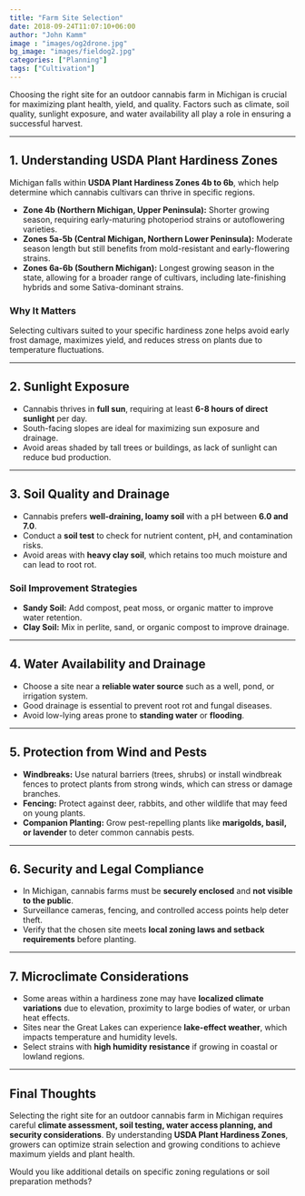 ```yaml
---
title: "Farm Site Selection"
date: 2018-09-24T11:07:10+06:00
author: "John Kamm"
image : "images/og2drone.jpg"
bg_image: "images/fieldog2.jpg"
categories: ["Planning"]
tags: ["Cultivation"]
---
```


Choosing the right site for an outdoor cannabis farm in Michigan is crucial for maximizing plant health, yield, and quality. Factors such as climate, soil quality, sunlight exposure, and water availability all play a role in ensuring a successful harvest.  

---

## 1. Understanding USDA Plant Hardiness Zones  
Michigan falls within **USDA Plant Hardiness Zones 4b to 6b**, which help determine which cannabis cultivars can thrive in specific regions.  

- **Zone 4b (Northern Michigan, Upper Peninsula):** Shorter growing season, requiring early-maturing photoperiod strains or autoflowering varieties.  
- **Zones 5a-5b (Central Michigan, Northern Lower Peninsula):** Moderate season length but still benefits from mold-resistant and early-flowering strains.  
- **Zones 6a-6b (Southern Michigan):** Longest growing season in the state, allowing for a broader range of cultivars, including late-finishing hybrids and some Sativa-dominant strains.  

### Why It Matters  
Selecting cultivars suited to your specific hardiness zone helps avoid early frost damage, maximizes yield, and reduces stress on plants due to temperature fluctuations.  

---

## 2. Sunlight Exposure  
- Cannabis thrives in **full sun**, requiring at least **6-8 hours of direct sunlight** per day.  
- South-facing slopes are ideal for maximizing sun exposure and drainage.  
- Avoid areas shaded by tall trees or buildings, as lack of sunlight can reduce bud production.  

---

## 3. Soil Quality and Drainage  
- Cannabis prefers **well-draining, loamy soil** with a pH between **6.0 and 7.0**.  
- Conduct a **soil test** to check for nutrient content, pH, and contamination risks.  
- Avoid areas with **heavy clay soil**, which retains too much moisture and can lead to root rot.  

### Soil Improvement Strategies  
- **Sandy Soil:** Add compost, peat moss, or organic matter to improve water retention.  
- **Clay Soil:** Mix in perlite, sand, or organic compost to improve drainage.  

---

## 4. Water Availability and Drainage  
- Choose a site near a **reliable water source** such as a well, pond, or irrigation system.  
- Good drainage is essential to prevent root rot and fungal diseases.  
- Avoid low-lying areas prone to **standing water** or **flooding**.  

---

## 5. Protection from Wind and Pests  
- **Windbreaks:** Use natural barriers (trees, shrubs) or install windbreak fences to protect plants from strong winds, which can stress or damage branches.  
- **Fencing:** Protect against deer, rabbits, and other wildlife that may feed on young plants.  
- **Companion Planting:** Grow pest-repelling plants like **marigolds, basil, or lavender** to deter common cannabis pests.  

---

## 6. Security and Legal Compliance  
- In Michigan, cannabis farms must be **securely enclosed** and **not visible to the public**.  
- Surveillance cameras, fencing, and controlled access points help deter theft.  
- Verify that the chosen site meets **local zoning laws and setback requirements** before planting.  

---

## 7. Microclimate Considerations  
- Some areas within a hardiness zone may have **localized climate variations** due to elevation, proximity to large bodies of water, or urban heat effects.  
- Sites near the Great Lakes can experience **lake-effect weather**, which impacts temperature and humidity levels.  
- Select strains with **high humidity resistance** if growing in coastal or lowland regions.  

---

## Final Thoughts  
Selecting the right site for an outdoor cannabis farm in Michigan requires careful **climate assessment, soil testing, water access planning, and security considerations**. By understanding **USDA Plant Hardiness Zones**, growers can optimize strain selection and growing conditions to achieve maximum yields and plant health.  

Would you like additional details on specific zoning regulations or soil preparation methods?

